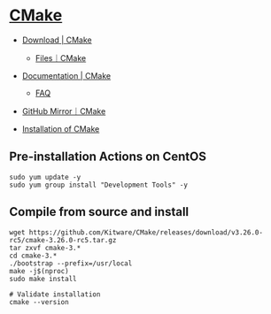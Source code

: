 # [CMake](https://cmake.org/)

+ [Download | CMake](https://cmake.org/download/)
  + [Files｜CMake](https://cmake.org/files/)
+ [Documentation | CMake](https://cmake.org/documentation/)
  + [FAQ](https://gitlab.kitware.com/cmake/community/-/wikis/FAQ)
+ [GitHub Mirror｜CMake](https://github.com/Kitware/CMake)

+ [Installation of CMake](https://www.linuxfromscratch.org/blfs/view/svn/general/cmake.html)

## Pre-installation Actions on CentOS

```shell
sudo yum update -y
sudo yum group install "Development Tools" -y
```

## Compile from source and install

```shell
wget https://github.com/Kitware/CMake/releases/download/v3.26.0-rc5/cmake-3.26.0-rc5.tar.gz
tar zxvf cmake-3.*
cd cmake-3.*
./bootstrap --prefix=/usr/local
make -j$(nproc)
sudo make install

# Validate installation
cmake --version
```
